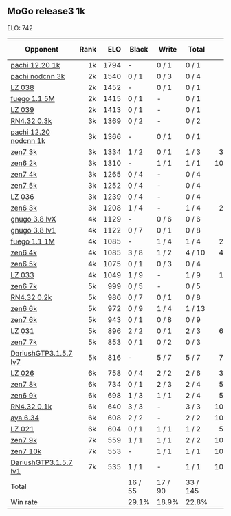 ## MoGo release3 1k ##

ELO: 742

Opponent | Rank | ELO | Black | Write | Total | Win rate
---------|-----:|----:|-------|-------|-------|-------:
[pachi 12.20 1k](pachi%2012.20%201k.md) | 1k | 1794 | - | 0 / 1 | 0 / 1 | 0.0%
[pachi nodcnn 3k](pachi%20nodcnn%203k.md) | 2k | 1540 | 0 / 1 | 0 / 3 | 0 / 4 | 0.0%
[LZ 038](LZ%20038.md) | 2k | 1452 | - | 0 / 1 | 0 / 1 | 0.0%
[fuego 1.1 5M](fuego%201.1%205M.md) | 2k | 1415 | 0 / 1 | - | 0 / 1 | 0.0%
[LZ 039](LZ%20039.md) | 2k | 1413 | 0 / 1 | - | 0 / 1 | 0.0%
[RN4.32 0.3k](RN4.32%200.3k.md) | 3k | 1369 | 0 / 2 | - | 0 / 2 | 0.0%
[pachi 12.20 nodcnn 1k](pachi%2012.20%20nodcnn%201k.md) | 3k | 1366 | - | 0 / 1 | 0 / 1 | 0.0%
[zen7 3k](zen7%203k.md) | 3k | 1334 | 1 / 2 | 0 / 1 | 1 / 3 | 33.3%
[zen6 2k](zen6%202k.md) | 3k | 1310 | - | 1 / 1 | 1 / 1 | 100.0%
[zen7 4k](zen7%204k.md) | 3k | 1265 | 0 / 4 | - | 0 / 4 | 0.0%
[zen7 5k](zen7%205k.md) | 3k | 1252 | 0 / 4 | - | 0 / 4 | 0.0%
[LZ 036](LZ%20036.md) | 3k | 1239 | 0 / 4 | - | 0 / 4 | 0.0%
[zen6 3k](zen6%203k.md) | 3k | 1208 | 1 / 4 | - | 1 / 4 | 25.0%
[gnugo 3.8 lvX](gnugo%203.8%20lvX.md) | 4k | 1129 | - | 0 / 6 | 0 / 6 | 0.0%
[gnugo 3.8 lv1](gnugo%203.8%20lv1.md) | 4k | 1122 | 0 / 7 | 0 / 1 | 0 / 8 | 0.0%
[fuego 1.1 1M](fuego%201.1%201M.md) | 4k | 1085 | - | 1 / 4 | 1 / 4 | 25.0%
[zen6 4k](zen6%204k.md) | 4k | 1085 | 3 / 8 | 1 / 2 | 4 / 10 | 40.0%
[zen6 5k](zen6%205k.md) | 4k | 1075 | 0 / 1 | 0 / 3 | 0 / 4 | 0.0%
[LZ 033](LZ%20033.md) | 4k | 1049 | 1 / 9 | - | 1 / 9 | 11.1%
[zen6 7k](zen6%207k.md) | 5k | 999 | 0 / 5 | - | 0 / 5 | 0.0%
[RN4.32 0.2k](RN4.32%200.2k.md) | 5k | 986 | 0 / 7 | 0 / 1 | 0 / 8 | 0.0%
[zen6 6k](zen6%206k.md) | 5k | 972 | 0 / 9 | 1 / 4 | 1 / 13 | 7.7%
[zen7 6k](zen7%206k.md) | 5k | 943 | 0 / 1 | 0 / 8 | 0 / 9 | 0.0%
[LZ 031](LZ%20031.md) | 5k | 896 | 2 / 2 | 0 / 1 | 2 / 3 | 66.7%
[zen7 7k](zen7%207k.md) | 5k | 853 | 0 / 1 | 0 / 2 | 0 / 3 | 0.0%
[DariushGTP3.1.5.7 lv7](DariushGTP3.1.5.7%20lv7.md) | 5k | 816 | - | 5 / 7 | 5 / 7 | 71.4%
[LZ 026](LZ%20026.md) | 6k | 758 | 0 / 4 | 2 / 2 | 2 / 6 | 33.3%
[zen7 8k](zen7%208k.md) | 6k | 734 | 0 / 1 | 2 / 3 | 2 / 4 | 50.0%
[zen6 9k](zen6%209k.md) | 6k | 698 | 1 / 3 | 1 / 1 | 2 / 4 | 50.0%
[RN4.32 0.1k](RN4.32%200.1k.md) | 6k | 640 | 3 / 3 | - | 3 / 3 | 100.0%
[aya 6.34](aya%206.34.md) | 6k | 608 | 2 / 2 | - | 2 / 2 | 100.0%
[LZ 021](LZ%20021.md) | 6k | 604 | 0 / 1 | 1 / 1 | 1 / 2 | 50.0%
[zen7 9k](zen7%209k.md) | 7k | 559 | 1 / 1 | 1 / 1 | 2 / 2 | 100.0%
[zen7 10k](zen7%2010k.md) | 7k | 553 | - | 1 / 1 | 1 / 1 | 100.0%
[DariushGTP3.1.5.7 lv1](DariushGTP3.1.5.7%20lv1.md) | 7k | 535 | 1 / 1 | - | 1 / 1 | 100.0%
Total | | | 16 / 55 | 17 / 90 | 33 / 145 | 
Win rate| | | 29.1% | 18.9% | 22.8% | 

